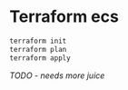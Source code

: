 # Terraform ecs

```sh
terraform init
terraform plan
terraform apply
```

_TODO - needs more juice_
